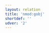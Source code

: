 ```yaml
---
layout: relation
title: 'nmod:gobj'
shortdef: ''
udver: '2'
---
```

<!-- Interlanguage links updated Út zář 29 18:41:27 CEST 2020 -->
